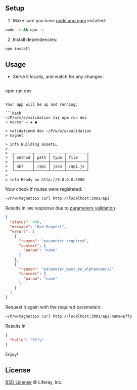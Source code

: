 ## Setup

1. Make sure you have [node and npm](https://nodejs.org/en/download/) installed:

  ```sh
node -v && npm -v
  ```

2. Install dependencies:

  ```sh
npm install
  ```

## Usage

* Serve it locally, and watch for any changes:

  ```
npm run dev
  ```

Your app will be up and running:

```bash
~/P/w/m/e/validation ❯❯❯ npm run dev                                                                                                           ⏎ master ✭ ✚ ◼

> validation@ dev ~/P/w/m/e/validation
> magnet

> info Building assets…
>
>  ┌────────┬──────┬──────┬─────────┐
>  │ method │ path │ type │ file    │
>  ├────────┼──────┼──────┼─────────┤
>  │ GET    │ /api │ json │ /api.js │
>  └────────┴──────┴──────┴─────────┘
>
> info Ready on http://0.0.0.0:3000
```

Now check if routes were registered:

```bash
~/P/w/magnet❯❯❯ curl http://localhost:3001/api
```

Results in `400` response due to [parameters validation](https://github.com/wedeploy/magnet/blob/master/examples/validation/api.js#L8-L9)

```json
{
  "status": 400,
  "message": "Bad Request",
  "errors": [
    {
      "reason": "parameter_required",
      "context": {
        "param": "name"
      }
    },
    {
      "reason": "parameter_must_be_alphanumeric",
      "context": {
        "param": "name"
      }
    }
  ]
}
```

Request it again with the required parameters:

```bash
~/P/w/magnet❯❯❯ curl http://localhost:3001/api?name=Effy
```

Results in

```json
{
  "hello": "Effy"
}
```

Enjoy!

## License

[BSD License](https://github.com/wedeploy/magnet/blob/master/LICENSE.md) © Liferay, Inc.
